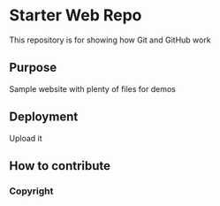 # Starter Web Repo

This repository is for showing how Git and GitHub work

## Purpose

Sample website with plenty of files for demos

## Deployment

Upload it

## How to contribute

### Copyright